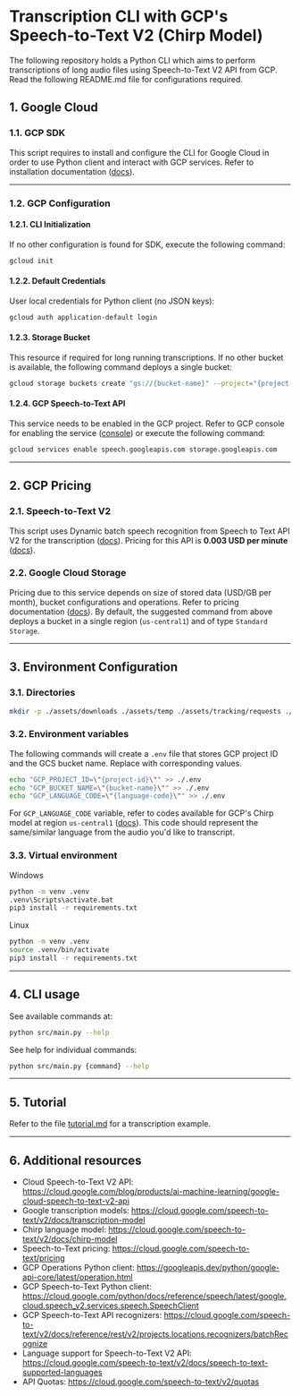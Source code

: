 # Transcription CLI with GCP's Speech-to-Text V2 (Chirp Model)
The following repository holds a Python CLI which aims to 
perform transcriptions of long audio files using Speech-to-Text V2 API 
from GCP. Read the following README.md file for configurations required.

## 1. Google Cloud

### 1.1. GCP SDK
This script requires to install and configure the CLI for Google Cloud in 
order to use Python client and interact with GCP services. Refer to installation documentation ([docs](https://cloud.google.com/sdk/docs/install)).

---

### 1.2. GCP Configuration
#### 1.2.1. CLI Initialization
If no other configuration is found for SDK, execute the following command:
```bash
gcloud init
```

#### 1.2.2. Default Credentials
User local credentials for Python client (no JSON keys):
```bash
gcloud auth application-default login
```

#### 1.2.3. Storage Bucket
This resource if required for long running transcriptions.
If no other bucket is available, the following command deploys a single bucket:
```bash
gcloud storage buckets create "gs://{bucket-name}" --project="{project-id}" --location="us-central1"
```

#### 1.2.4. GCP Speech-to-Text API
This service needs to be enabled in the GCP project.
Refer to GCP console for enabling the service ([console](https://console.cloud.google.com/apis/api/speech.googleapis.com/overview)) or execute the following command:
```bash
gcloud services enable speech.googleapis.com storage.googleapis.com
```

---

## 2. GCP Pricing
### 2.1. Speech-to-Text V2
This script uses Dynamic batch speech recognition from Speech to Text API V2
for the transcription ([docs](https://cloud.google.com/speech-to-text/v2/docs/batch-recognize)).
Pricing for this API is **0.003 USD per minute** ([docs](https://cloud.google.com/speech-to-text/pricing)).

### 2.2. Google Cloud Storage
Pricing due to this service depends on size of stored data (USD/GB per month), bucket configurations and operations. Refer to pricing documentation ([docs](https://cloud.google.com/storage/pricing)).
By default, the suggested command from above deploys a bucket in a single region (`us-central1`)
and of type `Standard Storage`.

---

## 3. Environment Configuration
### 3.1. Directories
```bash
mkdir -p ./assets/downloads ./assets/temp ./assets/tracking/requests ./assets/tracking/validation
```

### 3.2. Environment variables
The following commands will create a `.env` file that stores GCP project ID and
the GCS bucket name. Replace with corresponding values.
```bash
echo "GCP_PROJECT_ID=\"{project-id}\"" >> ./.env
echo "GCP_BUCKET_NAME=\"{bucket-name}\"" >> ./.env
echo "GCP_LANGUAGE_CODE=\"{language-code}\"" >> ./.env
```
For `GCP_LANGUAGE_CODE` variable, refer to codes available for GCP's Chirp model at region `us-central1` ([docs](https://cloud.google.com/speech-to-text/v2/docs/speech-to-text-supported-languages)). This code should represent the same/similar language from the audio you'd like to transcript.

### 3.3. Virtual environment
Windows
```bash
python -m venv .venv
.venv\Scripts\activate.bat
pip3 install -r requirements.txt
```

Linux
```bash
python -m venv .venv
source .venv/bin/activate
pip3 install -r requirements.txt
```

---

## 4. CLI usage
See available commands at:
```bash
python src/main.py --help
```

See help for individual commands:
```bash
python src/main.py {command} --help
```

---

## 5. Tutorial
Refer to the file [tutorial.md](./docs/tutorial.md) for a transcription example.

---

## 6. Additional resources
* Cloud Speech-to-Text V2 API: https://cloud.google.com/blog/products/ai-machine-learning/google-cloud-speech-to-text-v2-api
* Google transcription models: https://cloud.google.com/speech-to-text/v2/docs/transcription-model
* Chirp language model: https://cloud.google.com/speech-to-text/v2/docs/chirp-model
* Speech-to-Text pricing: https://cloud.google.com/speech-to-text/pricing
* GCP Operations Python client: https://googleapis.dev/python/google-api-core/latest/operation.html
* GCP Speech-to-Text Python client: https://cloud.google.com/python/docs/reference/speech/latest/google.cloud.speech_v2.services.speech.SpeechClient
* GCP Speech-to-Text API recognizers: https://cloud.google.com/speech-to-text/v2/docs/reference/rest/v2/projects.locations.recognizers/batchRecognize
* Language support for Speech-to-Text V2 API: https://cloud.google.com/speech-to-text/v2/docs/speech-to-text-supported-languages
* API Quotas: https://cloud.google.com/speech-to-text/v2/quotas
